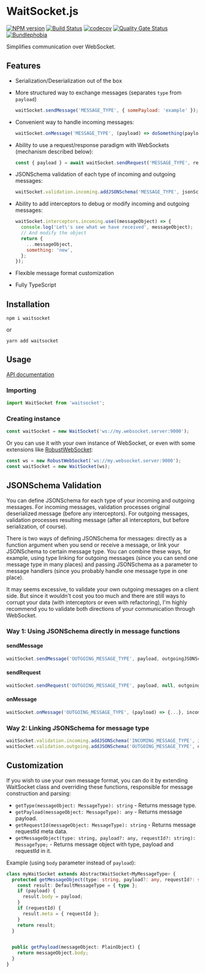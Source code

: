 # WaitSocket.js

[![NPM version](https://badgen.net/npm/v/waitsocket)](https://www.npmjs.com/package/waitsocket)
[![Build Status](https://travis-ci.org/Kreozot/waitsocket.svg?branch=main)](https://travis-ci.org/Kreozot/waitsocket)
[![codecov](https://codecov.io/gh/Kreozot/waitsocket/branch/main/graph/badge.svg?token=MBOK47MES6)](https://codecov.io/gh/Kreozot/waitsocket)
[![Quality Gate Status](https://sonarcloud.io/api/project_badges/measure?project=Kreozot_waitsocket&metric=alert_status)](https://sonarcloud.io/dashboard?id=Kreozot_waitsocket)
[![Bundlephobia](https://badgen.net/bundlephobia/min/waitsocket)](https://bundlephobia.com/result?p=waitsocket)

Simplifies communication over WebSocket.

## Features

* Serialization/Deserialization out of the box

* More structured way to exchange messages (separates `type` from `payload`)
  ```javascript
  waitSocket.sendMessage('MESSAGE_TYPE', { somePayload: 'example' });
  ```

* Convenient way to handle incoming messages:
  ```javascript
  waitSocket.onMessage('MESSAGE_TYPE', (payload) => doSomething(payload));
  ```

* Ability to use a request/response paradigm with WebSockets (mechanism described below):
  ```javascript
  const { payload } = await waitSocket.sendRequest('MESSAGE_TYPE', requestPayload);
  ```

* JSONSchema validation of each type of incoming and outgoing messages:
  ```javascript
  waitSocket.validation.incoming.addJSONSchema('MESSAGE_TYPE', jsonSchemaObject);
  ```

* Ability to add interceptors to debug or modify incoming and outgoing messages:
  ```javascript
  waitSocket.interceptors.incoming.use((messageObject) => {
    console.log('Let\'s see what we have received', messageObject);
    // And modify the object
    return {
      ...messageObject,
      something: 'new',
    };
  });
  ```

* Flexible message format customization

* Fully TypeScript

## Installation

```
npm i waitsocket
```

or

```
yarn add waitsocket
```

## Usage

[API documentation](https://kreozot.github.io/waitsocket/)

### Importing

```javascript
import WaitSocket from 'waitsocket';
```

### Creating instance

```javascript
const waitSocket = new WaitSocket('ws://my.websocket.server:9000');
```

Or you can use it with your own instance of WebSocket, or even with some extensions like [RobustWebSocket](https://github.com/appuri/robust-websocket):

```javascript
const ws = new RobustWebSocket('ws://my.websocket.server:9000');
const waitSocket = new WaitSocket(ws);
```

## JSONSchema Validation

You can define JSONSchema for each type of your incoming and outgoing messages. For incoming messages, validation processes original deserialized message (before any interceptors). For outgoing messages, validation processes resulting message (after all interceptors, but before serialization, of course).

There is two ways of defining JSONSchema for messages: directly as a function argument when you send or receive a message, or link your JSONSchema to certain message type. You can combine these ways, for example, using type linking for outgoing messages (since you can send one message type in many places) and passing JSONSchema as a parameter to message handlers (since you probably handle one message type in one place).

It may seems excessive, to validate your own outgoing messages on a client side. But since it wouldn't cost you too much and there are still ways to corrupt your data (with interceptors or even with refactoring), I'm highly recommend you to validate both directions of your communication through WebSocket.

### Way 1: Using JSONSchema directly in message functions

#### sendMessage

```javascript
waitSocket.sendMessage('OUTGOING_MESSAGE_TYPE', payload, outgoingJSONSchemaObject);
```

#### sendRequest

```javascript
waitSocket.sendRequest('OUTGOING_MESSAGE_TYPE', payload, null, outgoingJSONSchemaObject, incomingJSONSchemaObject);
```

#### onMessage

```javascript
waitSocket.onMessage('OUTGOING_MESSAGE_TYPE', (payload) => {...}, incomingJSONSchemaObject);
```

### Way 2: Linking JSONSchema for message type

```javascript
waitSocket.validation.incoming.addJSONSchema('INCOMING_MESSAGE_TYPE', incomingJSONSchemaObject);
waitSocket.validation.outgoing.addJSONSchema('OUTGOING_MESSAGE_TYPE', outgoingJSONSchemaObject);
```

## Customization

If you wish to use your own message format, you can do it by extending WaitSocket class and overriding these functions, responsible for message construction and parsing:

* `getType(messageObject: MessageType): string` - Returns message type.
* `getPayload(messageObject: MessageType): any` - Returns message payload.
* `getRequestId(messageObject: MessageType): string` - Returns message requestId meta data.
* `getMessageObject(type: string, payload?: any, requestId?: string): MessageType;` - Returns message object with type, payload and requestId in it.

Example (using `body` parameter instead of `payload`):
```typescript
class myWaitSocket extends AbstractWaitSocket<MyMessageType> {
  protected getMessageObject(type: string, payload?: any, requestId?: string) {
    const result: DefaultMessageType = { type };
    if (payload) {
      result.body = payload;
    }
    if (requestId) {
      result.meta = { requestId };
    }
    return result;
  }


  public getPayload(messageObject: PlainObject) {
    return messageObject.body;
  }
}
```
